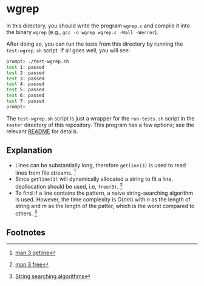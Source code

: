 # wgrep

In this directory, you should write the program `wgrep.c` and compile it into
the binary `wgrep` (e.g., `gcc -o wgrep wgrep.c -Wall -Werror`).

After doing so, you can run the tests from this directory by running the
`test-wgrep.sh` script. If all goes well, you will see:

```sh
prompt> ./test-wgrep.sh
test 1: passed
test 2: passed
test 3: passed
test 4: passed
test 5: passed
test 6: passed
test 7: passed
prompt>
```

The `test-wgrep.sh` script is just a wrapper for the `run-tests.sh` script in
the `tester` directory of this repository. This program has a few options; see
the relevant
[README](https://github.com/remzi-arpacidusseau/ostep-projects/blob/master/tester/README.md)
for details.

## Explanation

- Lines can be substantially long, therefore `getline(3)` is used to read lines
from file streams. [^1]
- Since `getline(3)` will dynamically allocated a string to fit a line,
deallocation should be used, i.e, `free(3)`. [^2]
- To find if a line contains the pattern, a naive string-searching algorithm is
used. However, the time complexity is $O(nm)$ with $n$ as the length of string and $m$ as the length of the patter, which is  the worst compared to others. [^3]

## Footnotes 

[^1]: [man 3 getline](https://man7.org/linux/man-pages/man3/getline.3.html)
[^2]: [man 3 free](https://man7.org/linux/man-pages/man3/free.3.html)
[^3]: [String searching algorithms](https://en.wikipedia.org/wiki/String-searching_algorithm)
